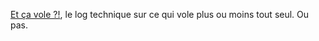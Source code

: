 [Et ça vole ?!](http://etcavole.fr), le log technique sur ce qui vole plus ou moins tout seul. Ou pas.

